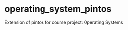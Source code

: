 operating_system_pintos
=======================

Extension of pintos for course project: Operating Systems
